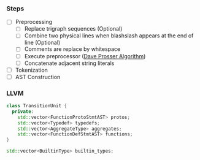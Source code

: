 ### Steps

- [ ] Preprocessing
  - [ ] Replace trigraph sequences (Optional)
  - [ ] Combine two physical lines when blashslash appears at the end of line (Optional)
  - [ ] Comments are replace by whitespace
  - [ ] Execute preprocessor ([Dave Prosser Algorithm](https://www.spinellis.gr/blog/20060626/))
  - [ ] Concatenate adjacent string literals
- [ ] Tokenization
- [ ] AST Construction

### LLVM

```cpp
class TransitionUnit {
  private:
    std::vector<FunctionProtoStmtAST> protos;
    std::vector<Typedef> typedefs;
    std::vector<AggregateType> aggregates;
    std::vector<FunctionDefStmtAST> functions;
}

std::vector<BuiltinType> builtin_types;
```
